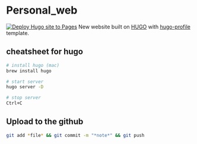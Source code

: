 # Personal_web
[![Deploy Hugo site to Pages](https://github.com/yuyuan871111/yuyuan871111.github.io/actions/workflows/hugo.yml/badge.svg)](https://github.com/yuyuan871111/yuyuan871111.github.io/actions/workflows/hugo.yml)
New website built on [HUGO](https://gohugo.io/getting-started/quick-start/) with [hugo-profile](https://github.com/gurusabarish/hugo-profile) template.

## cheatsheet for hugo
```bash
# install hugo (mac)
brew install hugo

# start server
hugo server -D

# stop server
Ctrl+C
```

## Upload to the github
```bash
git add *file* && git commit -m "*note*" && git push
```
